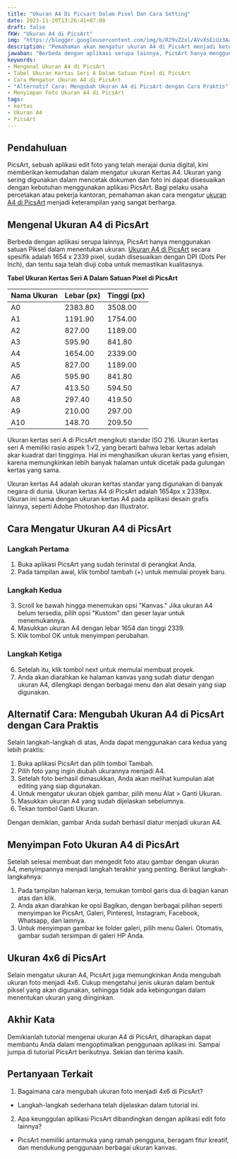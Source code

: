 ```yaml
---
title: "Ukuran A4 Di Picsart Dalam Pixel Dan Cara Setting"
date: 2023-11-20T13:26:41+07:00
draft: false
fKW: "Ukuran A4 di PicsArt"
img: "https://blogger.googleusercontent.com/img/b/R29vZ2xl/AVvXsEiUz3AaXWM68gyX7eQQlznChywYqcker7hi3P7UEqblrcTa6UroJbji_6XYVas5Dau2kjqdlTJpeKfC7GCBgfnxRYyeI6oDJkCMadOfQATQOaj-KW0ajwnI9wPmjvf-1N8qwIFHYQ4BKZ2nwN0EeM8ivS3zsfeAFrQ71wL6hrT5gq5XZ6YBsXt2ZVACv37V/s480/picsart.webp"
description: "Pemahaman akan mengatur ukuran A4 di PicsArt menjadi keterampilan yang sangat berharga Bagi pelaku usaha percetakan atau pekerja kantoran"
jawaban: "Berbeda dengan aplikasi serupa lainnya, PicsArt hanya menggunakan satuan Piksel dalam menentukan ukuran. Ukuran A4 di PicsArt secara spesifik adalah 1654 x 2339 pixel, sudah disesuaikan dengan DPI (Dots Per Inch), dan tentu saja telah diuji coba untuk memastikan kualitasnya."
keywords:
- Mengenal Ukuran A4 di PicsArt
- Tabel Ukuran Kertas Seri A Dalam Satuan Pixel di PicsArt
- Cara Mengatur Ukuran A4 di PicsArt
- "Alternatif Cara: Mengubah Ukuran A4 di PicsArt dengan Cara Praktis"
- Menyimpan Foto Ukuran A4 di PicsArt
tags:
- kertas
- Ukuran A4
- PicsArt
---
```


## Pendahuluan
PicsArt, sebuah aplikasi edit foto yang telah merajai dunia digital, kini memberikan kemudahan dalam mengatur ukuran Kertas A4. Ukuran yang sering digunakan dalam mencetak dokumen dan foto ini dapat disesuaikan dengan kebutuhan menggunakan aplikasi PicsArt. Bagi pelaku usaha percetakan atau pekerja kantoran, pemahaman akan cara mengatur [ukuran A4 di PicsArt](/Cara-Setting-dan-Print-Kertas-Ukuran-A4-di-Photoshop) menjadi keterampilan yang sangat berharga.

## Mengenal Ukuran A4 di PicsArt
Berbeda dengan aplikasi serupa lainnya, PicsArt hanya menggunakan satuan Piksel dalam menentukan ukuran. [Ukuran A4 di PicsArt](https://www.sobat-tutorial.com/2022/03/ukuran-a4-di-picsart.html) secara spesifik adalah 1654 x 2339 pixel, sudah disesuaikan dengan DPI (Dots Per Inch), dan tentu saja telah diuji coba untuk memastikan kualitasnya.

**Tabel Ukuran Kertas Seri A Dalam Satuan Pixel di PicsArt**

| Nama Ukuran | Lebar (px) | Tinggi (px) |
|---|---|---|
| A0 | 2383.80 | 3508.00 |
| A1 | 1191.90 | 1754.00 |
| A2 | 827.00 | 1189.00 |
| A3 | 595.90 | 841.80 |
| A4 | 1654.00 | 2339.00 |
| A5 | 827.00 | 1189.00 |
| A6 | 595.90 | 841.80 |
| A7 | 413.50 | 594.50 |
| A8 | 297.40 | 419.50 |
| A9 | 210.00 | 297.00 |
| A10 | 148.70 | 209.50 |

Ukuran kertas seri A di PicsArt mengikuti standar ISO 216. Ukuran kertas seri A memiliki rasio aspek 1:√2, yang berarti bahwa lebar kertas adalah akar kuadrat dari tingginya. Hal ini menghasilkan ukuran kertas yang efisien, karena memungkinkan lebih banyak halaman untuk dicetak pada gulungan kertas yang sama.

Ukuran kertas A4 adalah ukuran kertas standar yang digunakan di banyak negara di dunia. Ukuran kertas A4 di PicsArt adalah 1654px x 2339px. Ukuran ini sama dengan ukuran kertas A4 pada aplikasi desain grafis lainnya, seperti Adobe Photoshop dan Illustrator.

## Cara Mengatur Ukuran A4 di PicsArt
### Langkah Pertama
1. Buka aplikasi PicsArt yang sudah terinstal di perangkat Anda.
2. Pada tampilan awal, klik tombol tambah (+) untuk memulai proyek baru.

### Langkah Kedua
3. Scroll ke bawah hingga menemukan opsi "Kanvas." Jika ukuran A4 belum tersedia, pilih opsi "Kustom" dan geser layar untuk menemukannya.
4. Masukkan ukuran A4 dengan lebar 1654 dan tinggi 2339.
5. Klik tombol OK untuk menyimpan perubahan.

### Langkah Ketiga
6. Setelah itu, klik tombol next untuk memulai membuat proyek.
7. Anda akan diarahkan ke halaman kanvas yang sudah diatur dengan ukuran A4, dilengkapi dengan berbagai menu dan alat desain yang siap digunakan.

## Alternatif Cara: Mengubah Ukuran A4 di PicsArt dengan Cara Praktis
Selain langkah-langkah di atas, Anda dapat menggunakan cara kedua yang lebih praktis:
1. Buka aplikasi PicsArt dan pilih tombol Tambah.
2. Pilih foto yang ingin diubah ukurannya menjadi A4.
3. Setelah foto berhasil dimasukkan, Anda akan melihat kumpulan alat editing yang siap digunakan.
4. Untuk mengatur ukuran objek gambar, pilih menu Alat > Ganti Ukuran.
5. Masukkan ukuran A4 yang sudah dijelaskan sebelumnya.
6. Tekan tombol Ganti Ukuran.

Dengan demikian, gambar Anda sudah berhasil diatur menjadi ukuran A4.

## Menyimpan Foto Ukuran A4 di PicsArt
Setelah selesai membuat dan mengedit foto atau gambar dengan ukuran A4, menyimpannya menjadi langkah terakhir yang penting. Berikut langkah-langkahnya:
1. Pada tampilan halaman kerja, temukan tombol garis dua di bagian kanan atas dan klik.
2. Anda akan diarahkan ke opsi Bagikan, dengan berbagai pilihan seperti menyimpan ke PicsArt, Galeri, Pinterest, Instagram, Facebook, Whatsapp, dan lainnya.
3. Untuk menyimpan gambar ke folder galeri, pilih menu Galeri. Otomatis, gambar sudah tersimpan di galeri HP Anda.

## Ukuran 4x6 di PicsArt
Selain mengatur ukuran A4, PicsArt juga memungkinkan Anda mengubah ukuran foto menjadi 4x6. Cukup mengetahui jenis ukuran dalam bentuk piksel yang akan digunakan, sehingga tidak ada kebingungan dalam menentukan ukuran yang diinginkan.

## Akhir Kata
Demikianlah tutorial mengenai ukuran A4 di PicsArt, diharapkan dapat membantu Anda dalam mengoptimalkan penggunaan aplikasi ini. Sampai jumpa di tutorial PicsArt berikutnya. Sekian dan terima kasih.

## Pertanyaan Terkait
1. Bagaimana cara mengubah ukuran foto menjadi 4x6 di PicsArt?
- Langkah-langkah sederhana telah dijelaskan dalam tutorial ini.

2. Apa keunggulan aplikasi PicsArt dibandingkan dengan aplikasi edit foto lainnya?
- PicsArt memiliki antarmuka yang ramah pengguna, beragam fitur kreatif, dan mendukung penggunaan berbagai ukuran kanvas.